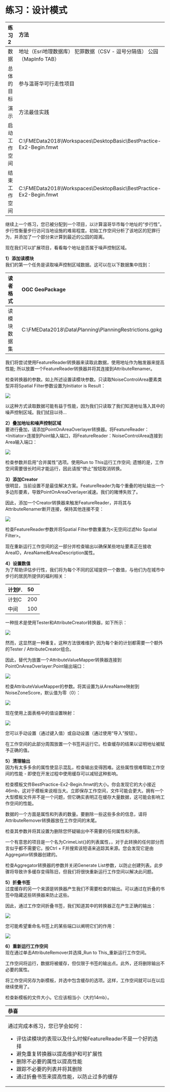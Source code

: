 # 练习：设计模式

|  练习2 |  方法 |
| :--- | :--- |
| 数据 | 地址（Esri地理数据库） 犯罪数据（CSV - 逗号分隔值） 公园（MapInfo TAB） |
| 总体的目标 | 参与温哥华可行走性项目 |
| 演示 | 方法最佳实践 |
| 启动工作空间 | C:\FMEData2018\Workspaces\DesktopBasic\BestPractice-Ex2-Begin.fmwt |
| 结束工作空间 | C:\FMEData2018\Workspaces\DesktopBasic\BestPractice-Ex2-Begin.fmwt |

继续上一个练习，您已被分配到一个项目，以计算温哥华市每个地址的“步行性”。步行性衡量步行访问当地设施的难易程度。初始工作空间分析了该地区的犯罪行为，并添加了一个部分来计算到最近的公园的距离。

现在我们可以扩展项目，看看每个地址是否属于噪声控制区域。

  
**1）添加读模块**  
我们的第一个任务是读取噪声控制区域数据。这可以在以下数据集中找到：

| 读者格式 | OGC GeoPackage |
| :--- | :--- |
| 读模块数据集 | C:\FMEData2018\Data\Planning\PlanningRestrictions.gpkg |

我们将尝试使用FeatureReader转换器来读取此数据，使用地址作为触发器来提高性能; 所以放置一个FeatureReader转换器并将其连接到AttributeRenamer。

检查转换器的参数。如上所述设置读模块参数。只读取NoiseControlArea要素类型并将Spatial Filter参数设置为Initiator is Result：

[![](../../.gitbook/assets/img5.209.ex2.featurereaderparams.png)](https://github.com/safesoftware/FMETraining/blob/Desktop-Basic-2018/DesktopBasic5BestPractice/Images/Img5.209.Ex2.FeatureReaderParams.png)

以这种方式读取数据可能有益于性能，因为我们只读取了我们知道地址落入其中的噪声控制区域。我们拭目以待...

  
**2）叠加地址和噪声控制区域**  
要进行叠加，请添加PointOnAreaOverlayer转换器。将FeatureReader：&lt;Initiator&gt;连接到Point输入端口，将FeatureReader：NoiseControlArea连接到Area输入端口：

[![](../../.gitbook/assets/img5.210.ex2.poaocanvas.png)](https://github.com/safesoftware/FMETraining/blob/Desktop-Basic-2018/DesktopBasic5BestPractice/Images/Img5.210.Ex2.POAOCanvas.png)

检查参数并启用“合并属性”选项。使用Run to This运行工作空间; 遗憾的是，工作空间需要很长时间才能运行，因此请按“停止”按钮取消转换。

  
**3）添加Creator**  
很明显，当前设置不是最佳解决方案。FeatureReader为每个重叠的地址输出一个多边形要素，导致PointOnAreaOverlayer减速。我们的赌博失败了。

因此，添加一个Creator转换器来触发FeatureReader，并将其与AttributeRenamer断开连接，保持其他连接不变：

[![](../../.gitbook/assets/img5.211.ex2.rearrangedfeaturereader.png)](https://github.com/safesoftware/FMETraining/blob/Desktop-Basic-2018/DesktopBasic5BestPractice/Images/Img5.211.Ex2.RearrangedFeatureReader.png)

检查FeatureReader参数并将Spatial Filter参数重置为&lt;无空间过滤No Spatial Filter&gt;。

现在重新运行工作空间的这一部分并检查输出以确保某些地址要素正在接收AreaID，AreaName和AreaDescription属性。

  
**4）设置数值**  
为了帮助评估步行性，我们将为每个不同的区域提供一个数值，与他们为在城市中步行的居民所提供的福利相关：

| 计划F. | 50 |
| :--- | :--- |
| 计划C | 200 |
| 中间 | 100 |

一种技术是使用Tester和AttributeCreator转换器，如下所示：

[![](../../.gitbook/assets/img5.212.ex2.badmappingtechnique.png)](https://github.com/safesoftware/FMETraining/blob/Desktop-Basic-2018/DesktopBasic5BestPractice/Images/Img5.212.Ex2.BadMappingTechnique.png)

然而，这显然是一种重复。这种方法很难维护; 因为每个新的计划都需要一个额外的Tester / AttributeCreator组合。

因此，替代为放置一个AttributeValueMapper转换器连接到PointOnAreaOverlayer:Point输出端口：

[![](../../.gitbook/assets/img5.213.ex2.goodmappingtechnique.png)](https://github.com/safesoftware/FMETraining/blob/Desktop-Basic-2018/DesktopBasic5BestPractice/Images/Img5.213.Ex2.GoodMappingTechnique.png)

检查AttributeValueMapper的参数。将其设置为从AreaName映射到NoiseZoneScore，默认值为零（0）：

[![](../../.gitbook/assets/img5.214.ex2.avmparams1.png)](https://github.com/safesoftware/FMETraining/blob/Desktop-Basic-2018/DesktopBasic5BestPractice/Images/Img5.214.Ex2.AVMParams1.png)

现在使用上面表格中的值设置映射：

[![](../../.gitbook/assets/img5.215.ex2.avmparams2.png)](https://github.com/safesoftware/FMETraining/blob/Desktop-Basic-2018/DesktopBasic5BestPractice/Images/Img5.215.Ex2.AVMParams2.png)

您可以手动设置（通过键入值）或自动设置（通过使用“导入”按钮）。

在工作空间的此部分周围放置一个书签并运行它。检查缓存的结果以证明地址被赋予正确的值。

  
**5）清理输出**  
因为有太多多余的属性使显示混乱，检查输出变得困难。这些属性很难帮助工作空间的性能 - 即使在开发过程中使用缓存可以减轻这种影响。

检查模板文件BestPractice-Ex2-Begin.fmwt的大小。你会发现它的大小接近46mb，这对于模板来说相当大。立即保存工作空间，文件可能会更大。拥有一个大型模板文件并不是一个问题，但它确实表明正在缓存大量数据，这可能会影响工作空间的性能。

数据的一个方面是属性和列表的数量。要删除一些这些多余的信息，请将AttributeRemover转换器放在工作空间的末尾。

检查其参数并将其设置为删除您怀疑输出中不需要的任何属性和列表。

一个有意思的项目是一个名为CrimeList{}的列表属性，，对于此转换的任何部分而言似乎都不需要它。按Ctrl + F并搜索该短语来追踪其来源。您会发现它是由Aggregator转换器创建的。

检查Aggregator转换器的参数并关闭Generate List参数，以防止创建列表。此步骤将导致许多缓存变得陈旧，但我们将很快重新运行工作空间以解决此问题。

  
**5）折叠书签**  
过度缓存的另一个来源是转换器产生我们不需要检查的输出。可以通过在折叠的书签中隐藏这些转换器来防止这些。

因此，通过工作空间折叠书签，我们知道其中的转换器正在产生正确的输出：

[![](../../.gitbook/assets/img5.216.ex2.collapsedbookmarks.png)](https://github.com/safesoftware/FMETraining/blob/Desktop-Basic-2018/DesktopBasic5BestPractice/Images/Img5.216.Ex2.CollapsedBookmarks.png)

您可能希望重命名书签上的某些端口以阐明它们的作用：

[![](../../.gitbook/assets/img5.217.ex2.renamedbookmarkports.png)](https://github.com/safesoftware/FMETraining/blob/Desktop-Basic-2018/DesktopBasic5BestPractice/Images/Img5.217.Ex2.RenamedBookmarkPorts.png)

  
**6）重新运行工作空间**  
现在通过单击AttributeRemover并选择_Run to This_重新运行工作空间。

工作空间将运行，数据将被缓存，但仅限于书签的输出点。此外，还将删除输出不必要的属性。

将工作空间另存为新模板，并选中包含缓存的选项。这样，工作空间就可以在以后继续使用了。

检查新模板的文件大小。它应该相当小（大约14mb）。

<table>
  <thead>
    <tr>
      <th style="text-align:left">恭喜</th>
    </tr>
  </thead>
  <tbody>
    <tr>
      <td style="text-align:left">
        <p>通过完成本练习，您已学会如何：
          <br />
        </p>
        <ul>
          <li>评估读模块的表现以及什么时候FeatureReader不是一个好的选择</li>
          <li>避免重复转换器以提高维护和可扩展性</li>
          <li>删除不必要的属性以提高性能</li>
          <li>跟踪不必要的列表并将其删除</li>
          <li>通过折叠书签来提高性能，以防止过多的缓存</li>
        </ul>
      </td>
    </tr>
  </tbody>
</table>
